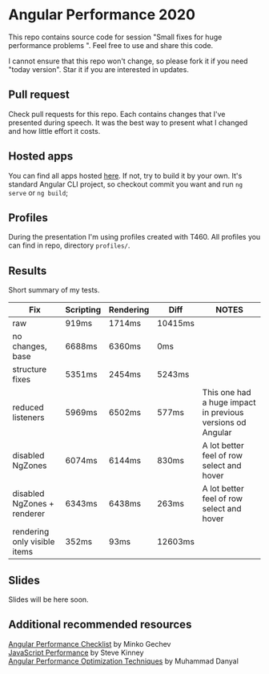 # Angular Performance 2020 
This repo contains source code for session "Small fixes for huge performance problems
". Feel free to use and share this code. 

I cannot ensure that this repo won't change, so please fork it if you need "today version". Star it if you are interested in updates.

## Pull request
Check pull requests for this repo. Each contains changes that I've presented during speech. It was the best way to present what I changed and how little effort it costs.

## Hosted apps
You can find all apps hosted [here](http://perf2020.kamil-galek.pl/). If not, try to build it by your own. It's standard Angular CLI project, so checkout commit you want and run `ng serve` or `ng build`;

## Profiles
During the presentation I'm using profiles created with T460. All profiles you can find in repo, directory `profiles/`.  

## Results

Short summary of my tests.

| Fix | Scripting | Rendering | Diff | NOTES |
|---|---|---|---|---|
| raw | 919ms | 1714ms | 10415ms | |
| no changes, base | 6688ms | 6360ms | 0ms | | 
| structure fixes | 5351ms | 2454ms | 5243ms | |
| reduced listeners | 5969ms | 6502ms | 577ms | This one had a huge impact in previous versions od Angular |
| disabled NgZones | 6074ms | 6144ms | 830ms | A lot better feel of row select and hover |
| disabled NgZones + renderer | 6343ms | 6438ms | 263ms | A lot better feel of row select and hover |
| rendering only visible items | 352ms | 93ms | 12603ms | |

## Slides
Slides will be here soon.

## Additional recommended resources
[Angular Performance Checklist](https://github.com/mgechev/angular-performance-checklist) by Minko Gechev  
[JavaScript Performance](https://frontendmasters.com/courses/web-performance/) by Steve Kinney  
[Angular Performance Optimization Techniques](https://medium.com/swlh/angular-performance-optimization-techniques-5b7ca0808f8b) by Muhammad Danyal

